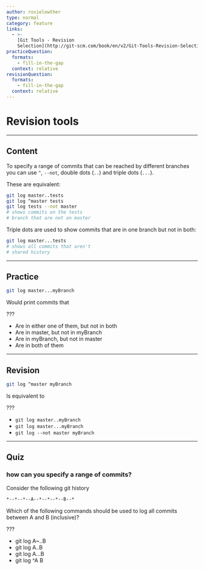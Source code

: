 ```yaml
---
author: rosielowther
type: normal
category: feature
links:
  - >-
    [Git Tools - Revision
    Selection](http://git-scm.com/book/en/v2/Git-Tools-Revision-Selection){website}
practiceQuestion:
  formats:
    - fill-in-the-gap
  context: relative
revisionQuestion:
  formats:
    - fill-in-the-gap
  context: relative
---
```


# Revision tools


---

## Content

To specify a range of commits that can be reached by different branches you can use `^`, `--not`, double dots (`..`) and triple dots (`...`).

These are equivalent:

```bash
git log master..tests
git log ^master tests
git log tests --not master
# shows commits on the tests
# branch that are not on master
```

Triple dots are used to show commits that are in one branch but not in both:

```bash
git log master...tests
# shows all commits that aren't
# shared history
```


---

## Practice

```bash
git log master...myBranch
```

Would print commits that

???

- Are in either one of them, but not in both
- Are in master, but not in myBranch
- Are in myBranch, but not in master
- Are in both of them


---

## Revision

```bash
git log ^master myBranch
```

Is equivalent to

???

- `git log master..myBranch`
- `git log master...myBranch`
- `git log --not master myBranch`


---

## Quiz

### how can you specify a range of commits?


Consider the following git history

```bash
*--*--*--A--*--*--*--B--*
```

Which of the following commands should be used to log all commits between A and B (inclusive)?

 ???

- git log A~..B
- git log A..B
- git log A…B
- git log ^A B
